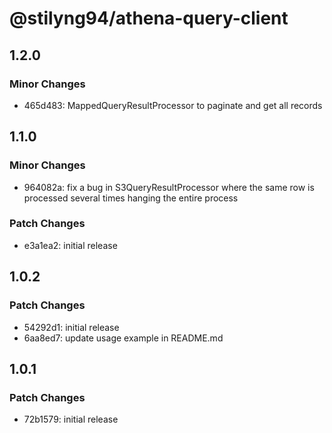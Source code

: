 # @stilyng94/athena-query-client

## 1.2.0

### Minor Changes

- 465d483: MappedQueryResultProcessor to paginate and get all records

## 1.1.0

### Minor Changes

- 964082a: fix a bug in S3QueryResultProcessor where the same row is processed several times hanging the entire process

### Patch Changes

- e3a1ea2: initial release

## 1.0.2

### Patch Changes

- 54292d1: initial release
- 6aa8ed7: update usage example in README.md

## 1.0.1

### Patch Changes

- 72b1579: initial release
